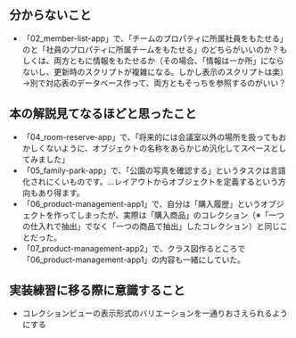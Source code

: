 ## 分からないこと
- 「02_member-list-app」で、「チームのプロパティに所属社員をもたせる」のと「社員のプロパティに所属チームをもたせる」のどちらがいいのか？もしくは、両方ともに情報をもたせるか（その場合、「情報は一か所」にならないし、更新時のスクリプトが複雑になる。しかし表示のスクリプトは楽）
→別で対応表のデータベース作って、両方ともそっちを参照するのがいい？


## 本の解説見てなるほどと思ったこと
- 「04_room-reserve-app」で、「将来的には会議室以外の場所を扱ってもおかしくないように、オブジェクトの名称をあらかじめ汎化してスペースとしてみました」
- 「05_family-park-app」で、「公園の写真を確認する」というタスクは言語化されにくいものです。…レイアウトからオブジェクトを定義するという方向もあり得ます。
- 「06_product-management-app1」で、自分は「購入履歴」というオブジェクトを作ってしまったが、実際は「購入商品」のコレクション（※「一つの仕入れで抽出」でなく「一つの商品で抽出」したコレクション）と同じことだった。
- 「07_product-management-app2」で、クラス図作るところで「06_product-management-app1」の内容も一緒にしていた。


## 実装練習に移る際に意識すること
- コレクションビューの表示形式のバリエーションを一通りおさえられるようにする
